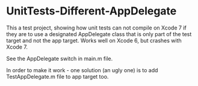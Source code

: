 # UnitTests-Different-AppDelegate
This a test project, showing how unit tests can not compile on Xcode 7 if they are to use a designated AppDelegate class that is only part of the test target and not the app target.
Works well on Xcode 6, but crashes with Xcode 7.

See the AppDelegate switch in main.m file.

In order to make it work - one solution (an ugly one) is to add TestAppDelegate.m file to app target too.
